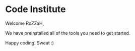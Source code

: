 # Code Institute

Welcome RoZZaH,

We have preinstalled all of the tools you need to get started.

Happy coding!
Sweat :)